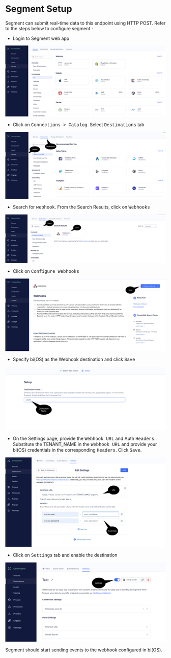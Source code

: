 # Segment Setup

Segment can submit real-time data to this endpoint using HTTP POST. Refer to the steps below to configure segment -

* Login to Segment web app

<p align="center">
    <img src="/docs/images/segment_connections.png">
</p>

* Click on <span style="font-family:Courier New;">Connections > Catalog</span>. Select <span style="font-family:Courier New;">Destinations</span> tab

<p align="center">
    <img src="/docs/images/segment_catalog.png">
</p>

* Search for <span style="font-family:Courier New;">webhook</span>. From the Search Results, click on <span style="font-family:Courier New;">Webhooks</span>

<p align="center">
    <img src="/docs/images/segment_webhook.png">
</p>

*  Click on <span style="font-family:Courier New;">Configure Webhooks</span>

<p align="center">
    <img src="/docs/images/segment_webhook1.png">
</p>

* Specify bi(OS) as the Webhook destination and click <span style="font-family:Courier New;">Save</span>

<p align="center">
    <img src="/docs/images/segment_bios_dest.png">
</p>

* On the Settings page, provide the <span style="font-family:Courier New;">Webhook URL</span> and Auth <span style="font-family:Courier New;">Headers</span>. Substitute the TENANT_NAME in the <span style="font-family:Courier New;">Webhook URL</span> and provide your bi(OS) credentials in the corresponding <span style="font-family:Courier New;">Headers</span>.
  Click <span style="font-family:Courier New;">Save</span>.

<p align="center">
    <img src="/docs/images/segment_edit_settings.png">
</p>

* Click on <span style="font-family:Courier New;">Settings</span> tab and enable the destination

<p align="center">
    <img src="/docs/images/segment_webhook_activate.png">
</p>

Segment should start sending events to the webhook configured in bi(OS).
